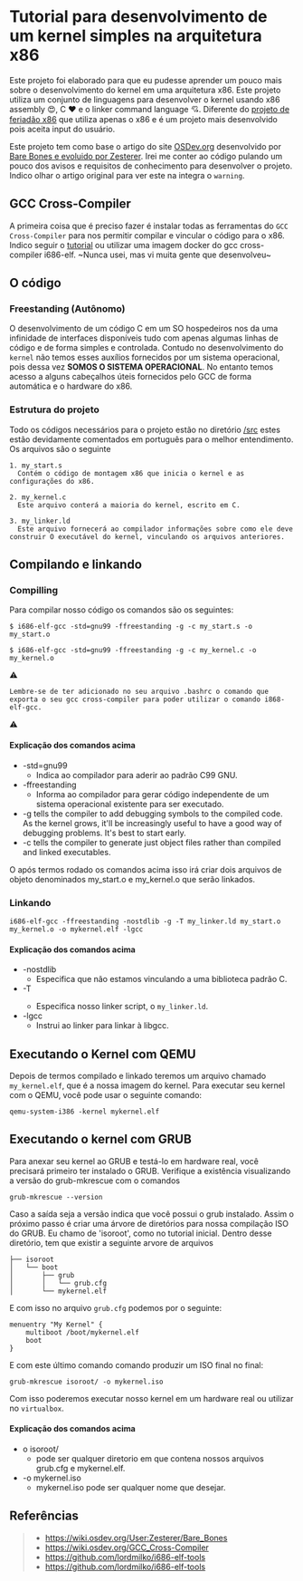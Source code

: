 # Tutorial para desenvolvimento de um kernel simples na arquitetura x86

Este projeto foi elaborado para que eu pudesse aprender um pouco mais sobre o desenvolvimento do kernel em uma arquitetura x86. Este projeto utiliza um conjunto de linguagens para desenvolver o kernel usando x86 assembly :heart_eyes:, C :heart: e o linker command language :cupid:. Diferente do [projeto de feriadão x86](https://github.com/fiorentinogiuseppe/x86_course) que utiliza apenas o x86 e é um projeto mais desenvolvido pois aceita input do usuário.

Este projeto tem como base o artigo do site
[OSDev.org](https://wiki.osdev.org/Main_Page) desenvolvido por [Bare Bones e evoluido por Zesterer](https://wiki.osdev.org/User:Zesterer/Bare_Bones). Irei me conter ao código pulando um pouco dos avisos e requisitos de conhecimento para desenvolver o projeto. Indico olhar o artigo original para ver este na integra o `warning`.

## GCC Cross-Compiler

A primeira coisa que é preciso fazer é instalar todas as ferramentas do `GCC Cross-Compiler` para nos permitir compilar e vincular o código para o x86. Indico seguir o [tutorial](https://wiki.osdev.org/GCC_Cross-Compiler) ou utilizar uma imagem docker do gcc cross-compiler i686-elf. ~Nunca usei, mas vi muita gente que desenvolveu~

##  O código

###  Freestanding (Autônomo)

O desenvolvimento de um código C em um SO hospedeiros nos da uma infinidade de interfaces disponíveis tudo com apenas algumas linhas de código e de forma simples e controlada. Contudo no desenvolvimento do `kernel` não temos esses auxílios fornecidos por um sistema operacional, pois dessa vez <b>SOMOS O SISTEMA OPERACIONAL</b>. No entanto temos acesso a alguns cabeçalhos úteis fornecidos pelo GCC de forma automática e o hardware do x86.

###  Estrutura do projeto

Todo os códigos necessários para o projeto estão no diretório [/src]() estes estão devidamente comentados em português para o melhor entendimento. Os arquivos são o seguinte

```
1. my_start.s
  Contém o código de montagem x86 que inicia o kernel e as configurações do x86.

2. my_kernel.c
  Este arquivo conterá a maioria do kernel, escrito em C.

3. my_linker.ld
  Este arquivo fornecerá ao compilador informações sobre como ele deve construir O executável do kernel, vinculando os arquivos anteriores.
```

##  Compilando e linkando


### Compilling
Para compilar nosso código os comandos são os seguintes:
```
$ i686-elf-gcc -std=gnu99 -ffreestanding -g -c my_start.s -o my_start.o

$ i686-elf-gcc -std=gnu99 -ffreestanding -g -c my_kernel.c -o my_kernel.o
```

:warning:

`Lembre-se de ter adicionado no seu arquivo .bashrc o comando que exporta o seu gcc cross-compiler para poder utilizar o comando i868-elf-gcc.`

:warning:

#### Explicação dos comandos acima
* -std=gnu99
  * Indica ao compilador para aderir ao padrão C99 GNU.
* -ffreestanding
  * Informa ao compilador para gerar código independente de um sistema operacional existente para ser executado.
* -g tells the compiler to add debugging symbols to the compiled code. As the kernel grows, it'll be increasingly useful to have a good way of debugging problems. It's best to start early.
* -c tells the compiler to generate just object files rather than compiled and linked executables.

O após termos rodado os comandos acima isso irá criar dois arquivos de objeto denominados my_start.o e my_kernel.o que serão linkados.

### Linkando
```
i686-elf-gcc -ffreestanding -nostdlib -g -T my_linker.ld my_start.o my_kernel.o -o mykernel.elf -lgcc
```
#### Explicação dos comandos acima
* -nostdlib
  * Especifica que não estamos vinculando a uma biblioteca padrão C.
* -T <link-script>
  * Especifica nosso linker script,  o `my_linker.ld`.
* -lgcc
  * Instrui ao linker para linkar à libgcc.

##  Executando o Kernel com QEMU

Depois de termos compilado e linkado teremos um arquivo chamado `my_kernel.elf`, que é a nossa imagem do kernel. Para executar seu kernel com o QEMU, você pode usar o seguinte comando:

```
qemu-system-i386 -kernel mykernel.elf
```


## Executando o kernel com GRUB
Para anexar seu kernel ao GRUB e testá-lo em hardware real, você precisará primeiro ter instalado o GRUB. Verifique a existência visualizando a versão do grub-mkrescue com o comandos

```
grub-mkrescue --version
```

Caso a saída seja a versão indica que você possui o grub instalado. Assim o próximo passo é criar uma árvore de diretórios para nossa compilação ISO do GRUB. Eu chamo de 'isoroot', como no tutorial inicial. Dentro desse diretório, tem que existir a seguinte arvore de arquivos

```
├── isoroot
│   └── boot
│       ├── grub
│       │   └── grub.cfg
│       └── mykernel.elf

```

E com isso no arquivo `grub.cfg` podemos por o seguinte:

```
menuentry "My Kernel" {
	multiboot /boot/mykernel.elf
	boot
}
```

E com este último comando comando produzir um ISO final no final:


```
grub-mkrescue isoroot/ -o mykernel.iso
```


Com isso poderemos executar nosso kernel em um hardware real ou utilizar no `virtualbox`.


#### Explicação dos comandos acima
* o isoroot/
  * pode ser qualquer diretorio em que contena nossos arquivos grub.cfg e mykernel.elf.
* -o mykernel.iso
  * mykernel.iso pode ser qualquer nome que desejar.

## Referências
> - https://wiki.osdev.org/User:Zesterer/Bare_Bones
> - https://wiki.osdev.org/GCC_Cross-Compiler
> - https://github.com/lordmilko/i686-elf-tools
> - https://github.com/lordmilko/i686-elf-tools
